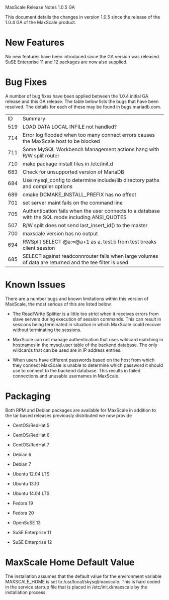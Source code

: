 MaxScale Release Notes 1.0.5 GA

This document details the changes in version 1.0.5 since the release of the 1.0.4 GA of the MaxScale product.

# New Features
No new features have been introduced since the GA version was released. SuSE Enterprise 11 and 12 packages are now also supplied.

# Bug Fixes

A number of bug fixes have been applied between the 1.0.4 initial GA release and this GA release. The table below lists the bugs that have been resolved. The details for each of these may be found in bugs.mariadb.com.

<table>
   <tr>
   <td>ID</td>
   <td>Summary</td>
   </tr>
<tr>
   <td>519</td>
   <td>LOAD DATA LOCAL INFILE not handled?</td>
</tr>
<tr>
   <td>714</td>
   <td>Error log flooded when too many connect errors causes the MaxScale host to be blocked</td>
</tr>
<tr>
   <td>711</td>
   <td>Some MySQL Workbench Management actions hang with R/W split router</td>
</tr>
<tr>
   <td>710</td>
   <td>make package install files in /etc/init.d</td>
</tr>
<tr>
   <td>683</td>
   <td>Check for unsupported version of MariaDB</td>
</tr>
<tr>
   <td>684</td>
   <td>Use mysql_config to determine include/lib directory paths and compiler options</td>
</tr>
<tr>
   <td>689</td>
   <td>cmake ­DCMAKE_INSTALL_PREFIX has no effect</td>
</tr>
<tr>
   <td>701</td>
   <td>set server <svr> maint fails on the command line</td>
</tr>
<tr>
   <td>705</td>
   <td>Authentication fails when the user connects to a database with the SQL mode including ANSI_QUOTES</td>
</tr>
<tr>
   <td>507</td>
   <td>R/W split does not send last_insert_id() to the master</td>
</tr>
<tr>
   <td>700</td>
   <td>maxscale ­­version has no output</td>
</tr>
<tr>
   <td>694</td>
   <td>RWSplit SELECT @a:=@a+1 as a, test.b from test breaks client session</td>
</tr>
<tr>
   <td>685</td>
   <td>SELECT against readconnrouter fails when large volumes of data are returned and the tee filter is used</td>
</tr>
</table>

# Known Issues

There are a number bugs and known limitations within this version of MaxScale, the most serious of this are listed below.

* The Read/Write Splitter is a little too strict when it receives errors from slave servers during execution of session commands. This can result in sessions being terminated in situation in which MaxScale could recover without terminating the sessions.

* MaxScale can not manage authentication that uses wildcard matching in hostnames in the mysql.user table of the backend database. The only wildcards that can be used are in IP address entries.

* When users have different passwords based on the host from which they connect MaxScale is unable to determine which password it should use to connect to the backend database. This results in failed connections and unusable usernames in MaxScale.

# Packaging

Both RPM and Debian packages are available for MaxScale in addition to the tar based releases previously distributed we now provide

* CentOS/RedHat 5

* CentOS/RedHat 6

* CentOS/RedHat 7

* Debian 6

* Debian 7

* Ubuntu 12.04 LTS

* Ubuntu 13.10

* Ubuntu 14.04 LTS

* Fedora 19

* Fedora 20

* OpenSuSE 13

* SuSE Enterprise 11

* SuSE Enterprise 12

# MaxScale Home Default Value

The installation assumes that the default value for the environment variable MAXSCALE_HOME is set to /usr/local/skysql/maxscale. This is hard coded in the service startup file that is placed in /etc/init.d/maxscale by the installation process.
